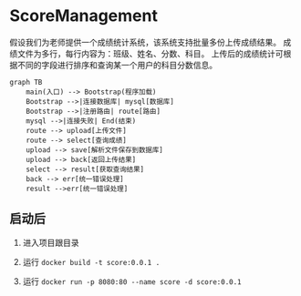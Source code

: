 # ScoreManagement

假设我们为老师提供一个成绩统计系统，该系统支持批量多份上传成绩结果。
成绩文件为多行，每行内容为：班级、姓名、分数、科目。
上传后的成绩统计可根据不同的字段进行排序和查询某一个用户的科目分数信息。


```mermaid
graph TB
	main(入口) --> Bootstrap(程序加载)
    Bootstrap -->|连接数据库| mysql[数据库]
    Bootstrap -->|注册路由| route[路由]
    mysql -->|连接失败| End(结束)
    route --> upload[上传文件]
    route --> select[查询成绩]
    upload --> save[解析文件保存到数据库]
    upload --> back[返回上传结果]
    select --> result[获取查询结果]
    back --> err[统一错误处理]
    result -->err[统一错误处理]
```

## 启动后

1. 进入项目跟目录

2. 运行 `docker build -t score:0.0.1 .`

3. 运行 `docker run -p 8080:80 --name score -d score:0.0.1`
